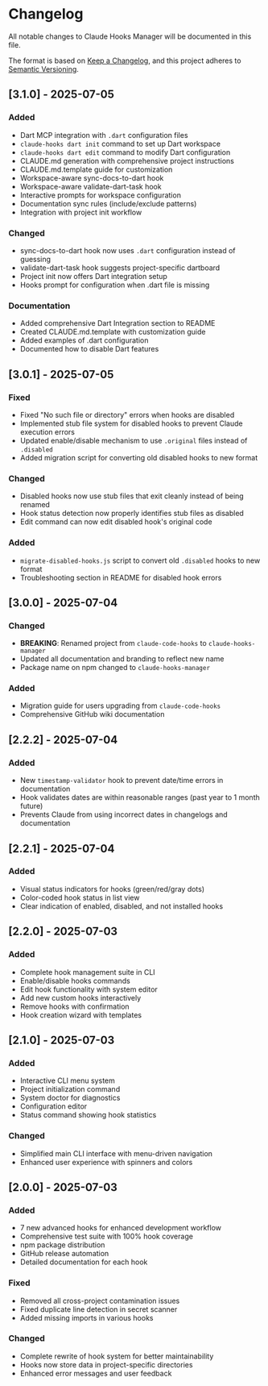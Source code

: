 # Changelog

All notable changes to Claude Hooks Manager will be documented in this file.

The format is based on [Keep a Changelog](https://keepachangelog.com/en/1.0.0/),
and this project adheres to [Semantic Versioning](https://semver.org/spec/v2.0.0.html).

## [3.1.0] - 2025-07-05

### Added
- Dart MCP integration with `.dart` configuration files
- `claude-hooks dart init` command to set up Dart workspace
- `claude-hooks dart edit` command to modify Dart configuration
- CLAUDE.md generation with comprehensive project instructions
- CLAUDE.md.template guide for customization
- Workspace-aware sync-docs-to-dart hook
- Workspace-aware validate-dart-task hook
- Interactive prompts for workspace configuration
- Documentation sync rules (include/exclude patterns)
- Integration with project init workflow

### Changed
- sync-docs-to-dart hook now uses `.dart` configuration instead of guessing
- validate-dart-task hook suggests project-specific dartboard
- Project init now offers Dart integration setup
- Hooks prompt for configuration when .dart file is missing

### Documentation
- Added comprehensive Dart Integration section to README
- Created CLAUDE.md.template with customization guide
- Added examples of .dart configuration
- Documented how to disable Dart features

## [3.0.1] - 2025-07-05

### Fixed
- Fixed "No such file or directory" errors when hooks are disabled
- Implemented stub file system for disabled hooks to prevent Claude execution errors
- Updated enable/disable mechanism to use `.original` files instead of `.disabled`
- Added migration script for converting old disabled hooks to new format

### Changed
- Disabled hooks now use stub files that exit cleanly instead of being renamed
- Hook status detection now properly identifies stub files as disabled
- Edit command can now edit disabled hook's original code

### Added
- `migrate-disabled-hooks.js` script to convert old `.disabled` hooks to new format
- Troubleshooting section in README for disabled hook errors

## [3.0.0] - 2025-07-04

### Changed
- **BREAKING**: Renamed project from `claude-code-hooks` to `claude-hooks-manager`
- Updated all documentation and branding to reflect new name
- Package name on npm changed to `claude-hooks-manager`

### Added
- Migration guide for users upgrading from `claude-code-hooks`
- Comprehensive GitHub wiki documentation

## [2.2.2] - 2025-07-04

### Added
- New `timestamp-validator` hook to prevent date/time errors in documentation
- Hook validates dates are within reasonable ranges (past year to 1 month future)
- Prevents Claude from using incorrect dates in changelogs and documentation

## [2.2.1] - 2025-07-04

### Added
- Visual status indicators for hooks (green/red/gray dots)
- Color-coded hook status in list view
- Clear indication of enabled, disabled, and not installed hooks

## [2.2.0] - 2025-07-03

### Added
- Complete hook management suite in CLI
- Enable/disable hooks commands
- Edit hook functionality with system editor
- Add new custom hooks interactively
- Remove hooks with confirmation
- Hook creation wizard with templates

## [2.1.0] - 2025-07-03

### Added
- Interactive CLI menu system
- Project initialization command
- System doctor for diagnostics
- Configuration editor
- Status command showing hook statistics

### Changed
- Simplified main CLI interface with menu-driven navigation
- Enhanced user experience with spinners and colors

## [2.0.0] - 2025-07-03

### Added
- 7 new advanced hooks for enhanced development workflow
- Comprehensive test suite with 100% hook coverage
- npm package distribution
- GitHub release automation
- Detailed documentation for each hook

### Fixed
- Removed all cross-project contamination issues
- Fixed duplicate line detection in secret scanner
- Added missing imports in various hooks

### Changed
- Complete rewrite of hook system for better maintainability
- Hooks now store data in project-specific directories
- Enhanced error messages and user feedback